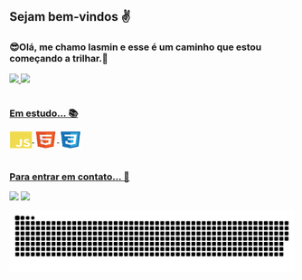 ## Sejam bem-vindos ✌️
 ### 😎Olá, me chamo Iasmin e esse é um caminho que estou começando a trilhar.👣
 <div>
   <a href="https://github.com/iasmin-bcarqueija">
   <img height="180em" src="https://github-readme-stats.vercel.app/api?username=iasmin-bcarqueija&show_icons=true&theme=merko&include_all_commits=true&count_private=true"/>
   <img height="180em" src="https://github-readme-stats.vercel.app/api/top-langs/?username=iasmin-bcarqueija&layout=compact&langs_count=6&theme=merko"/>
</div>

<br>

 ### Em estudo... 📚
<div style="display: inline_block">
  <img align="center" alt="Js" height="30" width="40" src="https://raw.githubusercontent.com/devicons/devicon/master/icons/javascript/javascript-plain.svg">
  <img align="center" alt="HTML" height="30" width="40" src="https://raw.githubusercontent.com/devicons/devicon/master/icons/html5/html5-original.svg">
  <img align="center" alt="CSS" height="30" width="40" src="https://raw.githubusercontent.com/devicons/devicon/master/icons/css3/css3-original.svg">
 </div>
 
 <br>
 
 ### Para entrar em contato... 🔗
 <div> 
  <a href = "mailto:ibcarqueija@gmail.com"><img src="https://img.shields.io/badge/-Gmail-%23333?style=for-the-badge&logo=gmail&logoColor=white" target="_blank"></a>
  <a href="" target="_blank"><img src="https://img.shields.io/badge/-LinkedIn-%230077B5?style=for-the-badge&logo=linkedin&logoColor=white" target="_blank"></a> 
 
  ![Snake animation](https://github.com/iasmin-bcarqueija/iasmin-bcarqueija/blob/output/github-contribution-grid-snake.svg)

</div>
